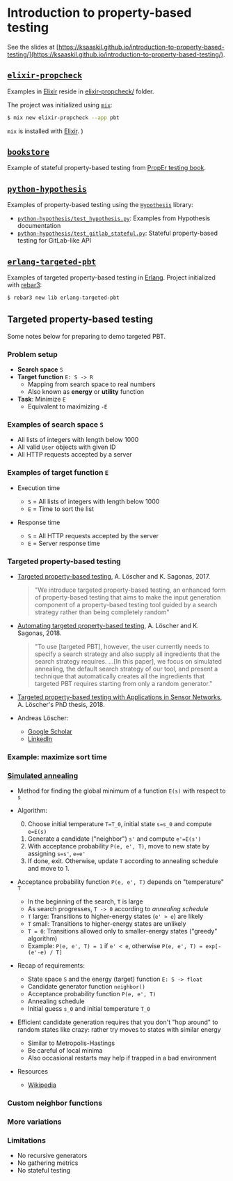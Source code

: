 # Introduction to property-based testing

See the slides at [https://ksaaskil.github.io/introduction-to-property-based-testing/](https://ksaaskil.github.io/introduction-to-property-based-testing/).

## [`elixir-propcheck`](./elixir-propcheck)

Examples in [Elixir](https://elixir-lang.org/) reside in [elixir-propcheck/](./elixir-propheck) folder.

The project was initialized using [`mix`](https://elixir-lang.org/getting-started/mix-otp/introduction-to-mix.html):

```bash
$ mix new elixir-propcheck --app pbt
```

`mix` is installed with [Elixir](https://elixir-lang.org/install.html).
)

## [`bookstore`](./bookstore)

Example of stateful property-based testing from [PropEr testing book](https://propertesting.com/).

## [`python-hypothesis`](./python-hypothesis)

Examples of property-based testing using the [`Hypothesis`](https://hypothesis.readthedocs.io/en/latest/) library:

- [`python-hypothesis/test_hypothesis.py`](./python-hypothesis/test_hypothesis.py): Examples from Hypothesis documentation
- [`python-hypothesis/test_gitlab_stateful.py`](./python-hypothesis/test_gitlab_stateful.py): Stateful property-based testing for GitLab-like API

## [`erlang-targeted-pbt`](./erlang-targeted-pbt)

Examples of targeted property-based testing in [Erlang](https://www.erlang.org/). Project initialized with [rebar3](https://www.rebar3.org/):

```bash
$ rebar3 new lib erlang-targeted-pbt
```

## Targeted property-based testing

Some notes below for preparing to demo targeted PBT.

### Problem setup

- **Search space** `S`
- **Target function** `E: S -> R`
  - Mapping from search space to real numbers
  - Also known as **energy** or **utility** function
- **Task**: Minimize `E`
  - Equivalent to maximizing `-E`

### Examples of search space `S`

- All lists of integers with length below 1000
- All valid `User` objects with given ID
- All HTTP requests accepted by a server

### Examples of target function `E`

- Execution time

  - `S` = All lists of integers with length below 1000
  - `E` = Time to sort the list

- Response time
  - `S` = All HTTP requests accepted by the server
  - `E` = Server response time

### Targeted property-based testing

- [Targeted property-based testing](http://proper.softlab.ntua.gr/papers/issta2017.pdf), A. Löscher and K. Sagonas, 2017.
  > "We introduce targeted property-based testing, an enhanced form of property-based testing that aims to make the input generation component of a property-based testing tool guided by a search strategy rather than being completely random"
- [Automating targeted property-based testing](https://proper-testing.github.io/papers/icst2018.pdf), A. Löscher and K. Sagonas, 2018.
  > "To use [targeted PBT], however, the user currently needs to specify a search strategy and also supply all ingredients that the search strategy requires. ...[In this paper], we focus on simulated annealing, the default search strategy of our tool, and present a technique that automatically creates all the ingredients that targeted PBT requires starting from only a random generator."
- [Targeted property-based testing with Applications in Sensor Networks](http://uu.diva-portal.org/smash/record.jsf?pid=diva2%3A1195475&dswid=7548), A. Löscher's PhD thesis, 2018.

- Andreas Löscher:
  - [Google Scholar](https://scholar.google.se/citations?user=E4LXtaEAAAAJ&hl=sv)
  - [LinkedIn](https://www.linkedin.com/in/andreas-loscher/)

### Example: maximize sort time

### [Simulated annealing](https://en.wikipedia.org/wiki/Simulated_annealing)

- Method for finding the global minimum of a function `E(s)` with respect to `s`
- Algorithm:

  0. Choose initial temperature `T=T_0`, initial state `s=s_0` and compute `e=E(s)`
  1. Generate a candidate ("neighbor") `s'` and compute `e'=E(s')`
  2. With acceptance probability `P(e, e', T)`, move to new state by assigning `s=s'`, `e=e'`
  3. If done, exit. Otherwise, update `T` according to annealing schedule and move to 1.

- Acceptance probability function `P(e, e', T)` depends on "temperature" `T`
  - In the beginning of the search, `T` is large
  - As search progresses, `T -> 0` according to _annealing schedule_
  - `T` large: Transitions to higher-energy states (`e' > e`) are likely
  - `T` small: Transitions to higher-energy states are unlikely
  - `T = 0`: Transitions allowed only to smaller-energy states ("greedy" algorithm)
  - Example: `P(e, e', T) = 1` if `e' < e`, otherwise `P(e, e', T) = exp[-(e'-e) / T]`
- Recap of requirements:
  - State space `S` and the energy (target) function `E: S -> float`
  - Candidate generator function `neighbor()`
  - Acceptance probability function `P(e, e', T)`
  - Annealing schedule
  - Initial guess `s_0` and initial temperature `T_0`
- Efficient candidate generation requires that you don't "hop around" to random states like crazy: rather try moves to states with similar energy
  - Similar to Metropolis-Hastings
  - Be careful of local minima
  - Also occasional restarts may help if trapped in a bad environment
- Resources
  - [Wikipedia](ttps://en.wikipedia.org/wiki/Simulated_annealing)

### Custom neighbor functions

### More variations

### Limitations

- No recursive generators
- No gathering metrics
- No stateful testing
